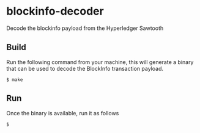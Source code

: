 # blockinfo-decoder
Decode the blockinfo payload from the Hyperledger Sawtooth

## Build

Run the following command from your machine, this will generate
a binary that can be used to decode the BlockInfo transaction
payload.

```shell_script
$ make
```

## Run

Once the binary is available, run it as follows

```shell_script
$ 
```
